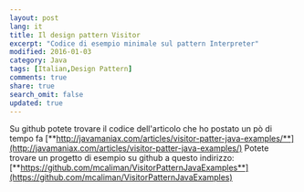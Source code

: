 ```yaml
---
layout: post
lang: it
title: Il design pattern Visitor
excerpt: "Codice di esempio minimale sul pattern Interpreter"
modified: 2016-01-03
category: Java
tags: [Italian,Design Pattern]
comments: true
share: true
search_omit: false
updated: true
---
```


Su github potete trovare il codice dell'articolo che ho postato un pò di tempo fa [**http://javamaniax.com/articles/visitor-patter-java-examples/**](http://javamaniax.com/articles/visitor-patter-java-examples/)
Potete trovare un progetto di esempio su github a questo indirizzo:
[**https://github.com/mcaliman/VisitorPatternJavaExamples**](https://github.com/mcaliman/VisitorPatternJavaExamples)

